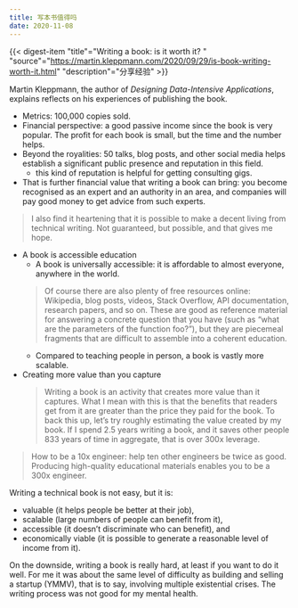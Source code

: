 ```yaml
---
title: 写本书值得吗
date: 2020-11-08
---
```


{{< digest-item "title"="Writing a book: is it worth it? " "source"="https://martin.kleppmann.com/2020/09/29/is-book-writing-worth-it.html" "description"="分享经验" >}}



Martin Kleppmann, the author of *Designing Data-Intensive Applications*, explains reflects on his experiences of publishing the book.

  - Metrics: 100,000 copies sold.
  - Financial perspective: a good passive income since the book is very popular. The profit for each book is small, but the time and the number helps.
  - Beyond the royalities: 50 talks, blog posts, and other social media helps establish a significant public presence and reputation in this field.
    - this kind of reputation is helpful for getting consulting gigs.
  - That is further financial value that writing a book can bring: you become recognised as an expert and an authority in an area, and companies will pay good money to get advice from such experts.
  >  I also find it heartening that it is possible to make a decent living from technical writing. Not guaranteed, but possible, and that gives me hope.
  - A book is accessible education
    - A book is universally accessible: it is affordable to almost everyone, anywhere in the world.
    >Of course there are also plenty of free resources online: Wikipedia, blog posts, videos, Stack Overflow, API documentation, research papers, and so on. These are good as reference material for answering a concrete question that you have (such as “what are the parameters of the function foo?”), but they are piecemeal fragments that are difficult to assemble into a coherent education.
    - Compared to teaching people in person, a book is vastly more scalable.
  - Creating more value than you capture
    > Writing a book is an activity that creates more value than it captures. What I mean with this is that the benefits that readers get from it are greater than the price they paid for the book. To back this up, let’s try roughly estimating the value created by my book.
    > If I spend 2.5 years writing a book, and it saves other people 833 years of time in aggregate, that is over 300x leverage.

> How to be a 10x engineer: help ten other engineers be twice as good. Producing high-quality educational materials enables you to be a 300x engineer.

Writing a technical book is not easy, but it is:

- valuable (it helps people be better at their job),
- scalable (large numbers of people can benefit from it),
- accessible (it doesn’t discriminate who can benefit), and
- economically viable (it is possible to generate a reasonable level of income from it).

On the downside, writing a book is really hard, at least if you want to do it well. For me it was about the same level of difficulty as building and selling a startup (YMMV), that is to say, involving multiple existential crises. The writing process was not good for my mental health.
